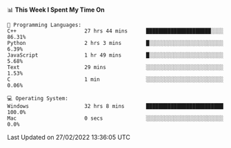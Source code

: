 
<!--START_SECTION:waka-->
📊 **This Week I Spent My Time On** 

```text
💬 Programming Languages: 
C++                      27 hrs 44 mins      █████████████████████░░░░   86.31% 
Python                   2 hrs 3 mins        █░░░░░░░░░░░░░░░░░░░░░░░░   6.39% 
JavaScript               1 hr 49 mins        █░░░░░░░░░░░░░░░░░░░░░░░░   5.68% 
Text                     29 mins             ░░░░░░░░░░░░░░░░░░░░░░░░░   1.53% 
C                        1 min               ░░░░░░░░░░░░░░░░░░░░░░░░░   0.06%

💻 Operating System: 
Windows                  32 hrs 8 mins       █████████████████████████   100.0% 
Mac                      0 secs              ░░░░░░░░░░░░░░░░░░░░░░░░░   0.0%

```


 Last Updated on 27/02/2022 13:36:05 UTC
<!--END_SECTION:waka-->

